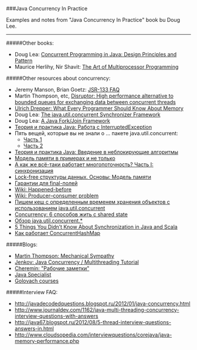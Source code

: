###Java Concurrency In Practice 

Examples and notes from "Java Concurrency In Practice" book bu Doug Lee.

***

#####Other books:

* Doug Lea: [Concurrent Programming in Java: Design Principles and Pattern](http://www.amazon.com/Concurrent-Programming-Java-Principles-Pattern/dp/0201310090/)
* Maurice Herlihy, Nir Shavit: [The Art of Multiprocessor Programming](http://www.amazon.com/The-Multiprocessor-Programming-Revised-Reprint/dp/0123973376/)

#####Other resources about concurrency:

* Jeremy Manson, Brian Goetz: [JSR-133 FAQ](https://www.cs.umd.edu/~pugh/java/memoryModel/jsr-133-faq.html)
* Martin Thompson, etc, [Disruptor: High performance alternative to bounded queues for exchanging data between concurrent threads](http://disruptor.googlecode.com/files/Disruptor-1.0.pdf)
* [Ulrich Drepper: What Every Programmer Should Know About Memory](https://lwn.net/Articles/250967/)
* Doug Lea: [The java.util.concurrent Synchronizer Framework](http://gee.cs.oswego.edu/dl/papers/aqs.pdf)
* Doug Lea: [A Java Fork/Join Framework](http://gee.cs.oswego.edu/dl/papers/fj.pdf)
* [Теория и практика Java: Работа с InterruptedException](https://www.ibm.com/developerworks/ru/library/j-jtp05236)
* Пять вещей, которые вы не знали о ... пакете java.util.concurrent: 
    * [Часть 1](http://www.ibm.com/developerworks/ru/library/j-5things4/) 
    * [Часть 2](https://www.ibm.com/developerworks/ru/library/j-5things5/)
* [Теория и практика Java: Введение в неблокирующие алгоритмы](https://www.ibm.com/developerworks/ru/library/j-jtp04186/)    
* [Модель памяти в примерах и не только](http://habrahabr.ru/post/133981/)
* [А как же всё-таки работает многопоточность? Часть I: синхронизация](http://habrahabr.ru/post/143237/)
* [Lock-free структуры данных. Основы: Модель памяти](http://habrahabr.ru/company/ifree/blog/197520/)
* [Гарантии для final-полей](http://cheremin.blogspot.ru/2011/12/final.html)
* [Wiki: Happened-before](https://en.wikipedia.org/wiki/Happened-before)
* [Wiki: Producer–consumer problem](https://en.wikipedia.org/wiki/Producer%E2%80%93consumer_problem)
* [Пишем кеш с определенным временем хранения объектов с использованием java.util.concurrent](http://habrahabr.ru/post/140214/)
* [Concurrency: 6 способов жить с shared state](http://habrahabr.ru/post/216049/)
* [Обзор java.util.concurrent.*](http://habrahabr.ru/company/luxoft/blog/157273/)
* [5 Things You Didn’t Know About Synchronization in Java and Scala](http://blog.takipi.com/5-things-you-didnt-know-about-synchronization-in-java-and-scala/)
* [Как работает ConcurrentHashMap](http://habrahabr.ru/post/132884/)

#####Blogs:

* [Martin Thompson: Mechanical Sympathy](http://mechanical-sympathy.blogspot.com/)
* [Jenkov: Java Concurrency / Multithreading Tutorial](http://tutorials.jenkov.com/java-concurrency)
* [Cheremin: "Рабочие заметки"](http://cheremin.blogspot.ru)
* [Java Specialist](http://www.javaspecialist.ru)
* [Golovach courses](http://habrahabr.ru/company/golovachcourses/blog/215275)

#####Interview FAQ:

* http://javadecodedquestions.blogspot.ru/2012/01/java-concurrency.html
* http://www.journaldev.com/1162/java-multi-threading-concurrency-interview-questions-with-answers
* http://java67.blogspot.ru/2012/08/5-thread-interview-questions-answers-in.html
* http://www.cloudsopedia.com/interviewquestions/corejava/java-memory-performance.php
